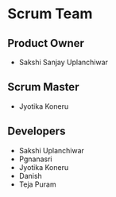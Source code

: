 # Scrum Team

## Product Owner
- Sakshi Sanjay Uplanchiwar

## Scrum Master
- Jyotika Koneru 

## Developers
- Sakshi Uplanchiwar
- Pgnanasri
- Jyotika Koneru 
- Danish 
- Teja Puram
